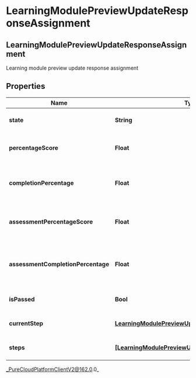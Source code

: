 # LearningModulePreviewUpdateResponseAssignment

## LearningModulePreviewUpdateResponseAssignment
Learning module preview update response assignment

## Properties

|Name | Type | Description | Notes|
|------------ | ------------- | ------------- | -------------|
| **state** | **String** | The Learning Assignment state | [optional] |
| **percentageScore** | **Float** | The user&#39;s percentage score for this assignment | [optional] |
| **completionPercentage** | **Float** | The overall completion percentage of assignment | [optional] |
| **assessmentPercentageScore** | **Float** | The user&#39;s percentage score for this assignment&#39;s assessment | [optional] |
| **assessmentCompletionPercentage** | **Float** | The assessment completion percentage of assignment | [optional] |
| **isPassed** | **Bool** | True if the assessment was passed | [optional] |
| **currentStep** | [**LearningModulePreviewUpdateResponseCurrentStep**](LearningModulePreviewUpdateResponseCurrentStep) | The next assignment step | [optional] |
| **steps** | [**[LearningModulePreviewUpdateStep]**](LearningModulePreviewUpdateStep) | List of assignment steps | [optional] |



_PureCloudPlatformClientV2@162.0.0_
